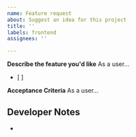 ```yaml
---
name: Feature request
about: Suggest an idea for this project
title: ''
labels: frontend
assignees: ''

---
```


**Describe the feature you'd like**
As a user... 
- [ ] 

**Acceptance Criteria**
As a user...

**Developer Notes**
- 
-
